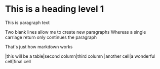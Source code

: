 # This is a heading level 1
This is paragraph text

Two blank lines allow me to create new paragraphs
Whereas a single carriage return only continues the paragraph

That's just how markdown works

|this will be a table|second column|third column
|another cell|a wonderful cell|final cell